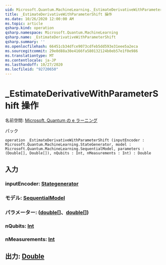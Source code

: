 ```yaml
---
uid: Microsoft.Quantum.MachineLearning._EstimateDerivativeWithParameterShift
title: _EstimateDerivativeWithParameterShift 操作
ms.date: 10/26/2020 12:00:00 AM
ms.topic: article
qsharp.kind: operation
qsharp.namespace: Microsoft.Quantum.MachineLearning
qsharp.name: _EstimateDerivativeWithParameterShift
qsharp.summary: ''
ms.openlocfilehash: 66451cb34dfce9073cdfeb5dd593e31eee5a2eca
ms.sourcegitcommit: 29e0d88a30e4166fa580132124b0eb57e1f0e986
ms.translationtype: MT
ms.contentlocale: ja-JP
ms.lasthandoff: 10/27/2020
ms.locfileid: "92720650"
---
```

# <a name="_estimatederivativewithparametershift-operation"></a>_EstimateDerivativeWithParameterShift 操作

名前空間: [Microsoft. Quantum の e ラーニング](xref:Microsoft.Quantum.MachineLearning)

パック [](https://nuget.org/packages/)




```qsharp
operation _EstimateDerivativeWithParameterShift (inputEncoder : Microsoft.Quantum.MachineLearning.StateGenerator, model : Microsoft.Quantum.MachineLearning.SequentialModel, parameters : (Double[], Double[]), nQubits : Int, nMeasurements : Int) : Double
```


## <a name="input"></a>入力

### <a name="inputencoder--stategenerator"></a>inputEncoder: [Stategenerator](xref:Microsoft.Quantum.MachineLearning.StateGenerator)




### <a name="model--sequentialmodel"></a>モデル: [SequentialModel](xref:Microsoft.Quantum.MachineLearning.SequentialModel)




### <a name="parameters--doubledouble"></a>パラメーター: ([double](xref:microsoft.quantum.lang-ref.double)[]、[double](xref:microsoft.quantum.lang-ref.double)[])




### <a name="nqubits--int"></a>nQubits: [Int](xref:microsoft.quantum.lang-ref.int)




### <a name="nmeasurements--int"></a>nMeasurements: [Int](xref:microsoft.quantum.lang-ref.int)





## <a name="output--double"></a>出力: [Double](xref:microsoft.quantum.lang-ref.double)


